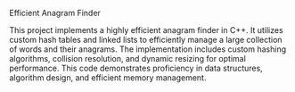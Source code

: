 Efficient Anagram Finder

This project implements a highly efficient anagram finder in C++. It utilizes custom hash tables and linked lists to efficiently manage a large collection of words and their anagrams. The implementation includes custom hashing algorithms, collision resolution, and dynamic resizing for optimal performance. This code demonstrates proficiency in data structures, algorithm design, and efficient memory management.





